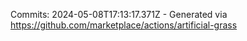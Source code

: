 Commits: 2024-05-08T17:13:17.371Z - Generated via https://github.com/marketplace/actions/artificial-grass
<br>
